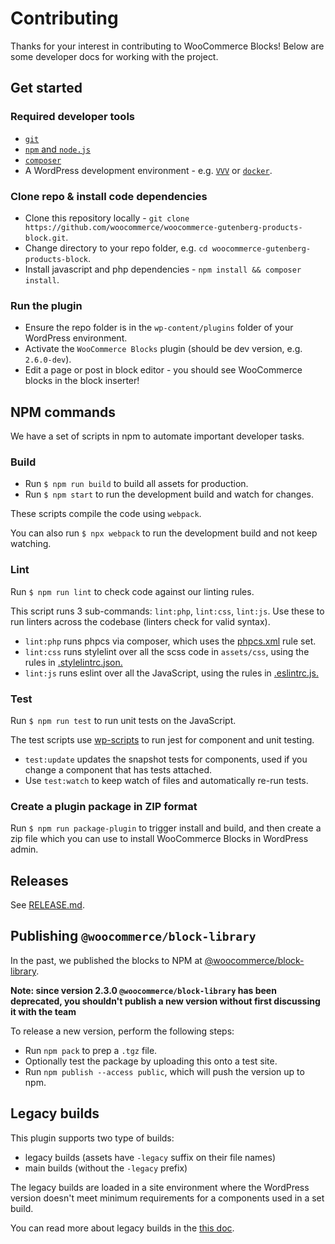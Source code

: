 # Contributing

Thanks for your interest in contributing to WooCommerce Blocks! Below are some developer docs for working with the project.

## Get started

### Required developer tools

-   [`git`](https://git-scm.com)
-   [`npm` and `node.js`](https://nodejs.org)
-   [`composer`](https://getcomposer.org)
-   A WordPress development environment - e.g. [`VVV`](https://varyingvagrantvagrants.org) or [`docker`](https://www.docker.com).

### Clone repo & install code dependencies

-   Clone this repository locally - `git clone https://github.com/woocommerce/woocommerce-gutenberg-products-block.git`.
-   Change directory to your repo folder, e.g. `cd woocommerce-gutenberg-products-block`.
-   Install javascript and php dependencies - `npm install && composer install`.

### Run the plugin

-   Ensure the repo folder is in the `wp-content/plugins` folder of your WordPress environment.
-   Activate the `WooCommerce Blocks` plugin (should be dev version, e.g. `2.6.0-dev`).
-   Edit a page or post in block editor - you should see WooCommerce blocks in the block inserter!

## NPM commands

We have a set of scripts in npm to automate important developer tasks.

### Build

-   Run `$ npm run build` to build all assets for production.
-   Run `$ npm start` to run the development build and watch for changes.

These scripts compile the code using `webpack`.

You can also run `$ npx webpack` to run the development build and not keep watching.

### Lint

Run `$ npm run lint` to check code against our linting rules.

This script runs 3 sub-commands: `lint:php`, `lint:css`, `lint:js`. Use these to run linters across the codebase (linters check for valid syntax).

-   `lint:php` runs phpcs via composer, which uses the [phpcs.xml](https://github.com/woocommerce/woocommerce-gutenberg-products-block/blob/master/phpcs.xml) rule set.
-   `lint:css` runs stylelint over all the scss code in `assets/css`, using the rules in [.stylelintrc.json.](https://github.com/woocommerce/woocommerce-gutenberg-products-block/blob/master/.stylelintrc.json)
-   `lint:js` runs eslint over all the JavaScript, using the rules in [.eslintrc.js.](https://github.com/woocommerce/woocommerce-gutenberg-products-block/blob/master/.eslintrc.js)

### Test

Run `$ npm run test` to run unit tests on the JavaScript.

The test scripts use [wp-scripts](https://github.com/WordPress/gutenberg/tree/master/packages/scripts) to run jest for component and unit testing.

-   `test:update` updates the snapshot tests for components, used if you change a component that has tests attached.
-   Use `test:watch` to keep watch of files and automatically re-run tests.

### Create a plugin package in ZIP format

Run `$ npm run package-plugin` to trigger install and build, and then create a zip file which you can use to install WooCommerce Blocks in WordPress admin.

## Releases

See [RELEASE.md](RELEASE.md).

## Publishing `@woocommerce/block-library`

In the past, we published the blocks to NPM at [@woocommerce/block-library](https://www.npmjs.com/package/@woocommerce/block-library).

**Note: since version 2.3.0 `@woocommerce/block-library` has been deprecated, you shouldn't publish a new version without first discussing it with the team**

To release a new version, perform the following steps:

-   Run `npm pack` to prep a `.tgz` file.
-   Optionally test the package by uploading this onto a test site.
-   Run `npm publish --access public`, which will push the version up to npm.

## Legacy builds

This plugin supports two type of builds:

-   legacy builds (assets have `-legacy` suffix on their file names)
-   main builds (without the `-legacy` prefix)

The legacy builds are loaded in a site environment where the WordPress version doesn't meet minimum requirements for a components used in a set build.

You can read more about legacy builds in the [this doc](./assets/js/legacy/README.md).
